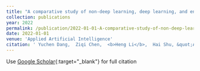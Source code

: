 ```yaml
---
title: "A comparative study of non-deep learning, deep learning, and ensemble learning methods for sunspot number prediction"
collection: publications
year: 2022
permalink: /publication/2022-01-01-A-comparative-study-of-non-deep-learning-deep-learning-and-ensemble-learning-methods-for-sunspot-number-prediction
date: 2022-01-01
venue: 'Applied Artificial Intelligence'
citation: ' Yuchen Dang,  Ziqi Chen,  <b>Heng Li</b>,  Hai Shu, &quot;A comparative study of non-deep learning, deep learning, and ensemble learning methods for sunspot number prediction.&quot; Applied Artificial Intelligence, 2022.'
---
```

Use [Google Scholar](https://scholar.google.com/scholar?q=A+comparative+study+of+non+deep+learning,+deep+learning,+and+ensemble+learning+methods+for+sunspot+number+prediction){:target="_blank"} for full citation
